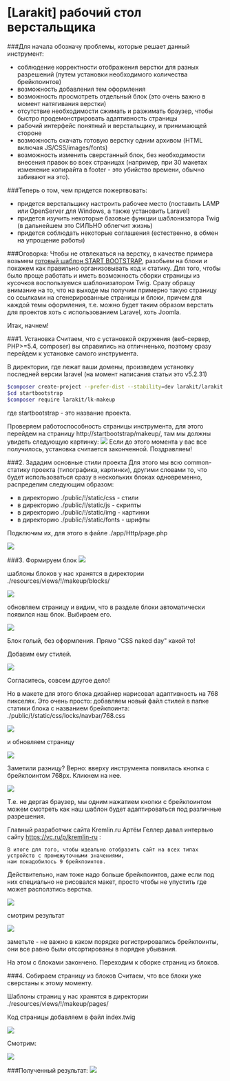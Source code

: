 # [Larakit] рабочий стол верстальщика 

###Для начала обозначу проблемы, которые решает данный инструмент:
* соблюдение корректности отображения верстки для разных разрешений (путем установки необходимого количества брейкпоинтов)
* возможность добавления тем оформления
* возможность просмотреть отдельный блок (это очень важно в момент натягивания верстки)
* отсутствие необходимости сжимать и разжимать браузер, чтобы быстро продемонстрировать адаптивность страницы
* рабочий интерфейс понятный и верстальщику, и принимающей стороне
* возможность скачать готовую верстку одним архивом (HTML включая JS/CSS/images/fonts)
* возможность изменить сверстанный блок, без необходимости внесения правок во всех страницах (например, при 30 макетах изменение копирайта в footer - это убийство времени, обычно забивают на это).
 
###Теперь о том, чем придется пожертвовать:
* придется верстальщику настроить рабочее место (поставить LAMP или OpenServer для Windows, а также установить Laravel)
* придется изучить некоторые базовые функции шаблонизатора Twig (в дальнейшем это СИЛЬНО облегчит жизнь)
* придется соблюдать некоторые соглашения (естественно, в обмен на упрощение работы)

###Оговорка:
Чтобы не отвлекаться на верстку, в качестве примера возьмем <a href="http://startbootstrap.com/template-overviews/freelancer/">готовый шаблон START BOOTSTRAP</a>, разобьем на блоки и покажем как правильно организовывать код и статику.
Для того, чтобы было проще работать и иметь возможность сборки страницы из кусочков воспользуемся шаблонизатором Twig.
Сразу обращу внимание на то, что на выходе мы получим примерно такую страницу со ссылками на сгенерированные страницы и блоки, причем для каждой темы оформления, т.е. можно будет таким образом верстать для проектов хоть с использованием Laravel, хоть Joomla.

Итак, начнем!

###1. Установка
Считаем, что с установкой окружения (веб-сервер, PHP>=5.4, composer) вы справились на отличненько, поэтому сразу перейдем к установке самого инструмента.

В директории, где лежат ваши домены, произведем установку последней версии laravel (на момент написания статьи это v5.2.31)
~~~bash
$composer create-project --prefer-dist --stability=dev larakit/larakit startbootstrap
$cd startbootstrap
$composer require larakit/lk-makeup
~~~
где startbootstrap - это название проекта.

Проверяем работоспособность страницы инструмента, для этого перейдем на страницу http://startbootstrap/makeup/, там мы должны увидеть следующую картинку:
<img src="https://habrastorage.org/files/7fb/947/00d/7fb94700d837440aa4c9ac82ef8e0793.png" />
Если до этого момента у вас все получилось, установка считается законченной. Поздравляем!

###2. Зададим основные стили проекта
Для этого мы всю common-статику проекта (типографика, картинки), другими словами то, что будет использоваться сразу в нескольких блоках одновременно, распределим следующим образом:
* в директорию ./public/!/static/css - стили
* в директорию ./public/!/static/js - скрипты
* в директорию ./public/!/static/img - картинки 
* в директорию ./public/!/static/fonts - шрифты

Подключим их, для этого в файле ./app/Http/page.php 

<img src="https://habrastorage.org/files/863/3b7/4de/8633b74de24e4a6588e5574ac2dd3d91.png" />


###3. Формируем блок
<img src="https://habrastorage.org/files/7ba/6b3/016/7ba6b301668046f3a70fe3151dea448f.png" />

шаблоны блоков у нас хранятся в директории  ./resources/views/!/makeup/blocks/

<img src="https://habrastorage.org/files/7b4/9f1/114/7b49f111418c4df5aad68cc799534cba.png" />

обновляем страницу и видим, что в разделе блоки автоматически появился наш блок. Выбираем его.

<img src="https://habrastorage.org/files/356/7d1/744/3567d1744b464586b7cf540385b3d871.png" />

Блок голый, без оформления. Прямо "CSS naked day" какой то!

Добавим ему стилей.

<img src="https://habrastorage.org/files/218/74c/bb5/21874cbb5cf044118001fedaca11c9d4.png" />

Согласитесь, совсем другое дело!

Но в макете для этого блока дизайнер нарисовал адаптивность на 768 пикселях. Это очень просто: добавляем новый файл стилей в папке статики блока с названием брейкпоинта:
./public/!/static/css/locks/navbar/768.css

<img src="https://habrastorage.org/files/ff9/c8c/e19/ff9c8ce1953d48c08df5c24a33c5e941.png" />

и обновляем страницу

<img src="https://habrastorage.org/files/949/437/7a3/9494377a389246b99953b9b00405957a.png" />

Заметили разницу? Верно: вверху инструмента появилась кнопка с брейкпоинтом 768px. Кликнем на нее.

<img src="https://habrastorage.org/files/0db/ccf/dd4/0dbccfdd417644fe84062a758abfd5b5.gif" />

Т.е. не дергая браузер, мы одним нажатием кнопки с брейкпоинтом можем смотреть как наш шаблон будет адаптироваться под различные разрешения.

Главный разработчик сайта Kremlin.ru Артём Геллер давал интервью сайту https://vc.ru/p/kremlin-ru :
~~~
В итоге для того, чтобы идеально отобразить сайт на всех типах устройств с промежуточными значениями, 
нам понадобилось 9 брейкпоинтов. 
~~~
Действительно, нам тоже надо больше брейкпоинтов, даже если под них специально не рисовался макет, просто чтобы не упустить где может расползтись верстка.

<img src="https://habrastorage.org/files/e7f/867/ea7/e7f867ea7f404b118b68d5ea8aefada2.png" />

смотрим результат

<img src="https://habrastorage.org/files/9f3/42b/168/9f342b1683a743e485da18de6db9f44b.png" />

заметьте - не важно в каком порядке регистрировались брейкпоинты, они все равно были отсортированы в порядке убывания.

На этом с блоками закончено. Переходим к сборке страниц из блоков.


###4. Собираем страницу из блоков
Считаем, что все блоки уже сверстаны к этому моменту. 

Шаблоны страниц у нас хранятся в директории  ./resources/views/!/makeup/pages/

Код страницы добавляем в файл index.twig

<img src="https://habrastorage.org/files/ca7/3cf/ccf/ca73cfccf67b446bb4475621c16d4230.png" />

Смотрим:

<img src="https://habrastorage.org/files/5a9/d5c/7d1/5a9d5c7d1eed423380fc31238221db56.gif" />






###Полученный результат:
<img src="https://habrastorage.org/files/431/06e/28c/43106e28c8b54678b575720b21371a39.png" />
